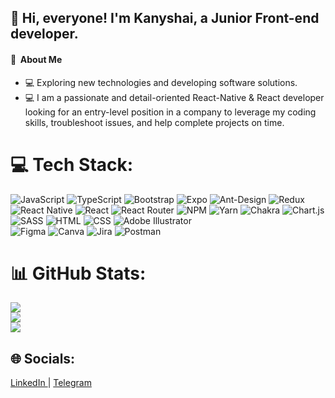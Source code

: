 ## 👋 Hi, everyone! I'm Kanyshai, a Junior Front-end developer.

####  💫 &nbsp;About Me
- 💻 Exploring new technologies and developing software solutions.
- 💻 I am a passionate and detail-oriented React-Native & React developer looking for an entry-level position in a company to leverage my coding skills, troubleshoot issues, and help complete projects on time.


# 💻 Tech Stack:
![JavaScript](https://img.shields.io/badge/javascript-%23323330.svg?style=flat-square&logo=javascript&logoColor=%23F7DF1E) 
![TypeScript](https://img.shields.io/badge/typescript-%23007ACC.svg?style=flat-square&logo=typescript&logoColor=white) 
![Bootstrap](https://img.shields.io/badge/bootstrap-%23563D7C.svg?style=flat-square&logo=bootstrap&logoColor=white) 
![Expo](https://img.shields.io/badge/expo-1C1E24?style=flat-square&logo=expo&logoColor=#D04A37) 
![Ant-Design](https://img.shields.io/badge/-AntDesign-%230170FE?style=flat-square&logo=ant-design&logoColor=white) 
![Redux](https://img.shields.io/badge/redux-%23593d88.svg?style=flat-square&logo=redux&logoColor=white) 
![React Native](https://img.shields.io/badge/react_native-%2320232a.svg?style=flat-square&logo=react&logoColor=%2361DAFB) 
![React](https://img.shields.io/badge/react-%2320232a.svg?style=flat-square&logo=react&logoColor=%2361DAFB) 
![React Router](https://img.shields.io/badge/React_Router-CA4245?style=flat-square&logo=react-router&logoColor=white) 
![NPM](https://img.shields.io/badge/NPM-%23000000.svg?style=flat-square&logo=npm&logoColor=white)
![Yarn](https://img.shields.io/badge/yarn-%232C8EBB.svg?style=flat-square&logo=yarn&logoColor=white)
![Chakra](https://img.shields.io/badge/chakra-%234ED1C5.svg?style=flat-square&logo=chakraui&logoColor=white) 
![Chart.js](https://img.shields.io/badge/chart.js-F5788D.svg?style=flat-square&logo=chart.js&logoColor=white) 
![SASS](https://img.shields.io/badge/SASS-hotpink.svg?style=flat-square&logo=SASS&logoColor=white) 
![HTML](https://img.shields.io/badge/HTML5-E34F26?style=flat-square&logo=html5&logoColor=white)
![CSS](https://img.shields.io/badge/CSS3-1572B6?&style=flat-square&logo=css3&logoColor=white)
![Adobe Illustrator](https://img.shields.io/badge/adobeillustrator-%23FF9A00.svg?style=flat-square&logo=adobeillustrator&logoColor=white) 	
![Figma](https://img.shields.io/badge/figma-%23F24E1E.svg?style=flat-square&logo=figma&logoColor=white) 
![Canva](https://img.shields.io/badge/Canva-%2300C4CC.svg?style=flat-square&logo=Canva&logoColor=white) 
![Jira](https://img.shields.io/badge/jira-%230A0FFF.svg?style=flat-square&logo=jira&logoColor=white) 
![Postman](https://img.shields.io/badge/Postman-FF6C37?style=flat-square&logo=postman&logoColor=white)

# 📊 GitHub Stats:
![](https://github-readme-stats.vercel.app/api?username=kbakaeva&theme=nord&hide_border=true&include_all_commits=true&count_private=true)<br/>
![](https://github-readme-streak-stats.herokuapp.com/?user=kbakaeva&theme=nord&hide_border=true)<br/>
![](https://github-readme-stats.vercel.app/api/top-langs/?username=kbakaeva&theme=nord&hide_border=true&include_all_commits=true&count_private=true&layout=compact)

## 🌐 Socials:
[LinkedIn ](https://www.linkedin.com/in/kbakaeva/) | [Telegram](https://t.me/kanyshai_bakaeva)
